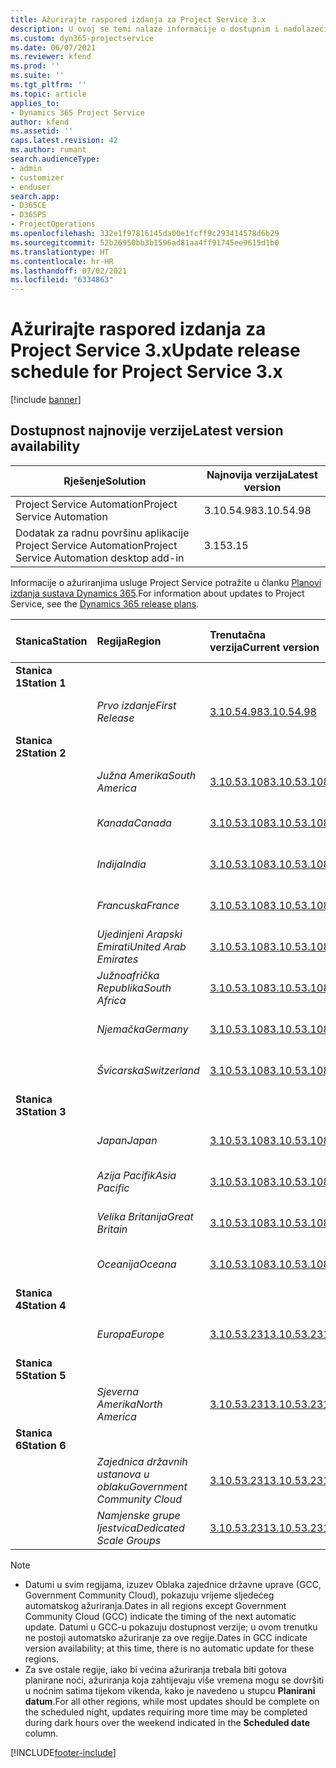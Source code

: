 ```yaml
---
title: Ažurirajte raspored izdanja za Project Service 3.x
description: U ovoj se temi nalaze informacije o dostupnim i nadolazećim izdanjima aplikacije Dynamics 365 Project Service Automation.
ms.custom: dyn365-projectservice
ms.date: 06/07/2021
ms.reviewer: kfend
ms.prod: ''
ms.suite: ''
ms.tgt_pltfrm: ''
ms.topic: article
applies_to:
- Dynamics 365 Project Service
author: kfend
ms.assetid: ''
caps.latest.revision: 42
ms.author: rumant
search.audienceType:
- admin
- customizer
- enduser
search.app:
- D365CE
- D365PS
- ProjectOperations
ms.openlocfilehash: 332e1f97816145da00e1fcff9c293414578d6b29
ms.sourcegitcommit: 52b26950bb3b1596ad81aa4ff91745ee9615d1b0
ms.translationtype: HT
ms.contentlocale: hr-HR
ms.lasthandoff: 07/02/2021
ms.locfileid: "6334863"
---
```

# <a name="update-release-schedule-for-project-service-3x"></a><span data-ttu-id="9a062-103">Ažurirajte raspored izdanja za Project Service 3.x</span><span class="sxs-lookup"><span data-stu-id="9a062-103">Update release schedule for Project Service 3.x</span></span>

[!include [banner](../includes/psa-now-project-operations.md)]

## <a name="latest-version-availability"></a><span data-ttu-id="9a062-104">Dostupnost najnovije verzije</span><span class="sxs-lookup"><span data-stu-id="9a062-104">Latest version availability</span></span>

| <span data-ttu-id="9a062-105">Rješenje</span><span class="sxs-lookup"><span data-stu-id="9a062-105">Solution</span></span>  | <span data-ttu-id="9a062-106">Najnovija verzija</span><span class="sxs-lookup"><span data-stu-id="9a062-106">Latest version</span></span> |
|-------|----|
| <span data-ttu-id="9a062-107">Project Service Automation</span><span class="sxs-lookup"><span data-stu-id="9a062-107">Project Service Automation</span></span>    | <span data-ttu-id="9a062-108">3.10.54.98</span><span class="sxs-lookup"><span data-stu-id="9a062-108">3.10.54.98</span></span> |
| <span data-ttu-id="9a062-109">Dodatak za radnu površinu aplikacije Project Service Automation</span><span class="sxs-lookup"><span data-stu-id="9a062-109">Project Service Automation desktop add-in</span></span>                | <span data-ttu-id="9a062-110">3.15</span><span class="sxs-lookup"><span data-stu-id="9a062-110">3.15</span></span>          |

<span data-ttu-id="9a062-111">Informacije o ažuriranjima usluge Project Service potražite u članku [Planovi izdanja sustava Dynamics 365](/dynamics365/release-plans/).</span><span class="sxs-lookup"><span data-stu-id="9a062-111">For information about updates to Project Service, see the [Dynamics 365 release plans](/dynamics365/release-plans/).</span></span> 

| <span data-ttu-id="9a062-112">Stanica</span><span class="sxs-lookup"><span data-stu-id="9a062-112">Station</span></span>  | <span data-ttu-id="9a062-113">Regija</span><span class="sxs-lookup"><span data-stu-id="9a062-113">Region</span></span> | <span data-ttu-id="9a062-114">Trenutačna verzija</span><span class="sxs-lookup"><span data-stu-id="9a062-114">Current version</span></span> | <span data-ttu-id="9a062-115">Sljedeća verzija</span><span class="sxs-lookup"><span data-stu-id="9a062-115">Next version</span></span> |  <span data-ttu-id="9a062-116">Zakazani datum</span><span class="sxs-lookup"><span data-stu-id="9a062-116">Scheduled date</span></span>
| :---   | :---   | :---   | :---   |:---   |         
|<span data-ttu-id="9a062-117"><strong>Stanica 1</strong></span><span class="sxs-lookup"><span data-stu-id="9a062-117"><strong>Station 1</strong></span></span> | |  |  | |
| | <span data-ttu-id="9a062-118"><i>Prvo izdanje</i></span><span class="sxs-lookup"><span data-stu-id="9a062-118"><i>First Release</i></span></span> | [<span data-ttu-id="9a062-119">3.10.54.98</span><span class="sxs-lookup"><span data-stu-id="9a062-119">3.10.54.98</span></span>](whats-new-ur-33.md) | <span data-ttu-id="9a062-120">TBD</span><span class="sxs-lookup"><span data-stu-id="9a062-120">TBD</span></span> | <span data-ttu-id="9a062-121">28. srpnja 2021.</span><span class="sxs-lookup"><span data-stu-id="9a062-121">July 28, 2021</span></span>
|<span data-ttu-id="9a062-122"><strong>Stanica 2</strong></span><span class="sxs-lookup"><span data-stu-id="9a062-122"><strong>Station 2</strong></span></span> | |  |  | |
| | <span data-ttu-id="9a062-123"><i>Južna Amerika</i></span><span class="sxs-lookup"><span data-stu-id="9a062-123"><i>South America</i></span></span> | [<span data-ttu-id="9a062-124">3.10.53.108</span><span class="sxs-lookup"><span data-stu-id="9a062-124">3.10.53.108</span></span>](whats-new-ur-32.md) | [<span data-ttu-id="9a062-125">3.10.54.98</span><span class="sxs-lookup"><span data-stu-id="9a062-125">3.10.54.98</span></span>](whats-new-ur-33.md) | <span data-ttu-id="9a062-126">09. srpnja 2021.</span><span class="sxs-lookup"><span data-stu-id="9a062-126">July 09, 2021</span></span>
| | <span data-ttu-id="9a062-127"><i>Kanada</i></span><span class="sxs-lookup"><span data-stu-id="9a062-127"><i>Canada</i></span></span> | [<span data-ttu-id="9a062-128">3.10.53.108</span><span class="sxs-lookup"><span data-stu-id="9a062-128">3.10.53.108</span></span>](whats-new-ur-32.md) | [<span data-ttu-id="9a062-129">3.10.54.98</span><span class="sxs-lookup"><span data-stu-id="9a062-129">3.10.54.98</span></span>](whats-new-ur-33.md) | <span data-ttu-id="9a062-130">09. srpnja 2021.</span><span class="sxs-lookup"><span data-stu-id="9a062-130">July 09, 2021</span></span>
| | <span data-ttu-id="9a062-131"><i>Indija</i></span><span class="sxs-lookup"><span data-stu-id="9a062-131"><i>India</i></span></span> | [<span data-ttu-id="9a062-132">3.10.53.108</span><span class="sxs-lookup"><span data-stu-id="9a062-132">3.10.53.108</span></span>](whats-new-ur-32.md) | [<span data-ttu-id="9a062-133">3.10.54.98</span><span class="sxs-lookup"><span data-stu-id="9a062-133">3.10.54.98</span></span>](whats-new-ur-33.md) | <span data-ttu-id="9a062-134">09. srpnja 2021.</span><span class="sxs-lookup"><span data-stu-id="9a062-134">July 09, 2021</span></span>
| | <span data-ttu-id="9a062-135"><i>Francuska</i></span><span class="sxs-lookup"><span data-stu-id="9a062-135"><i>France</i></span></span> | [<span data-ttu-id="9a062-136">3.10.53.108</span><span class="sxs-lookup"><span data-stu-id="9a062-136">3.10.53.108</span></span>](whats-new-ur-32.md) | [<span data-ttu-id="9a062-137">3.10.54.98</span><span class="sxs-lookup"><span data-stu-id="9a062-137">3.10.54.98</span></span>](whats-new-ur-33.md) | <span data-ttu-id="9a062-138">09. srpnja 2021.</span><span class="sxs-lookup"><span data-stu-id="9a062-138">July 09, 2021</span></span>
| | <span data-ttu-id="9a062-139"><i>Ujedinjeni Arapski Emirati</i></span><span class="sxs-lookup"><span data-stu-id="9a062-139"><i>United Arab Emirates</i></span></span> | [<span data-ttu-id="9a062-140">3.10.53.108</span><span class="sxs-lookup"><span data-stu-id="9a062-140">3.10.53.108</span></span>](whats-new-ur-32.md) | [<span data-ttu-id="9a062-141">3.10.54.98</span><span class="sxs-lookup"><span data-stu-id="9a062-141">3.10.54.98</span></span>](whats-new-ur-33.md) | <span data-ttu-id="9a062-142">09. srpnja 2021.</span><span class="sxs-lookup"><span data-stu-id="9a062-142">July 09, 2021</span></span>
| | <span data-ttu-id="9a062-143"><i>Južnoafrička Republika</i></span><span class="sxs-lookup"><span data-stu-id="9a062-143"><i>South Africa</i></span></span> | [<span data-ttu-id="9a062-144">3.10.53.108</span><span class="sxs-lookup"><span data-stu-id="9a062-144">3.10.53.108</span></span>](whats-new-ur-32.md) | [<span data-ttu-id="9a062-145">3.10.54.98</span><span class="sxs-lookup"><span data-stu-id="9a062-145">3.10.54.98</span></span>](whats-new-ur-33.md) | <span data-ttu-id="9a062-146">09. srpnja 2021.</span><span class="sxs-lookup"><span data-stu-id="9a062-146">July 09, 2021</span></span>
| | <span data-ttu-id="9a062-147"><i>Njemačka</i></span><span class="sxs-lookup"><span data-stu-id="9a062-147"><i>Germany</i></span></span> | [<span data-ttu-id="9a062-148">3.10.53.108</span><span class="sxs-lookup"><span data-stu-id="9a062-148">3.10.53.108</span></span>](whats-new-ur-32.md) | [<span data-ttu-id="9a062-149">3.10.54.98</span><span class="sxs-lookup"><span data-stu-id="9a062-149">3.10.54.98</span></span>](whats-new-ur-33.md) | <span data-ttu-id="9a062-150">09. srpnja 2021.</span><span class="sxs-lookup"><span data-stu-id="9a062-150">July 09, 2021</span></span>
| | <span data-ttu-id="9a062-151"><i>Švicarska</i></span><span class="sxs-lookup"><span data-stu-id="9a062-151"><i>Switzerland</i></span></span> | [<span data-ttu-id="9a062-152">3.10.53.108</span><span class="sxs-lookup"><span data-stu-id="9a062-152">3.10.53.108</span></span>](whats-new-ur-32.md) | [<span data-ttu-id="9a062-153">3.10.54.98</span><span class="sxs-lookup"><span data-stu-id="9a062-153">3.10.54.98</span></span>](whats-new-ur-33.md) | <span data-ttu-id="9a062-154">09. srpnja 2021.</span><span class="sxs-lookup"><span data-stu-id="9a062-154">July 09, 2021</span></span>
|<span data-ttu-id="9a062-155"><strong>Stanica 3</strong></span><span class="sxs-lookup"><span data-stu-id="9a062-155"><strong>Station 3</strong></span></span> | |  |  | |
| | <span data-ttu-id="9a062-156"><i>Japan</i></span><span class="sxs-lookup"><span data-stu-id="9a062-156"><i>Japan</i></span></span> | [<span data-ttu-id="9a062-157">3.10.53.108</span><span class="sxs-lookup"><span data-stu-id="9a062-157">3.10.53.108</span></span>](whats-new-ur-32.md) | [<span data-ttu-id="9a062-158">3.10.54.98</span><span class="sxs-lookup"><span data-stu-id="9a062-158">3.10.54.98</span></span>](whats-new-ur-33.md) | <span data-ttu-id="9a062-159">16. srpnja 2021.</span><span class="sxs-lookup"><span data-stu-id="9a062-159">July 16, 2021</span></span>
| | <span data-ttu-id="9a062-160"><i>Azija Pacifik</i></span><span class="sxs-lookup"><span data-stu-id="9a062-160"><i>Asia Pacific</i></span></span> | [<span data-ttu-id="9a062-161">3.10.53.108</span><span class="sxs-lookup"><span data-stu-id="9a062-161">3.10.53.108</span></span>](whats-new-ur-32.md) | [<span data-ttu-id="9a062-162">3.10.54.98</span><span class="sxs-lookup"><span data-stu-id="9a062-162">3.10.54.98</span></span>](whats-new-ur-33.md) | <span data-ttu-id="9a062-163">16. srpnja 2021.</span><span class="sxs-lookup"><span data-stu-id="9a062-163">July 16, 2021</span></span>
| | <span data-ttu-id="9a062-164"><i>Velika Britanija</i></span><span class="sxs-lookup"><span data-stu-id="9a062-164"><i>Great Britain</i></span></span> | [<span data-ttu-id="9a062-165">3.10.53.108</span><span class="sxs-lookup"><span data-stu-id="9a062-165">3.10.53.108</span></span>](whats-new-ur-32.md) | [<span data-ttu-id="9a062-166">3.10.54.98</span><span class="sxs-lookup"><span data-stu-id="9a062-166">3.10.54.98</span></span>](whats-new-ur-33.md) | <span data-ttu-id="9a062-167">16. srpnja 2021.</span><span class="sxs-lookup"><span data-stu-id="9a062-167">July 16, 2021</span></span>
| | <span data-ttu-id="9a062-168"><i>Oceanija</i></span><span class="sxs-lookup"><span data-stu-id="9a062-168"><i>Oceana</i></span></span> | [<span data-ttu-id="9a062-169">3.10.53.108</span><span class="sxs-lookup"><span data-stu-id="9a062-169">3.10.53.108</span></span>](whats-new-ur-32.md) | [<span data-ttu-id="9a062-170">3.10.54.98</span><span class="sxs-lookup"><span data-stu-id="9a062-170">3.10.54.98</span></span>](whats-new-ur-33.md) | <span data-ttu-id="9a062-171">16. srpnja 2021.</span><span class="sxs-lookup"><span data-stu-id="9a062-171">July 16, 2021</span></span>
|<span data-ttu-id="9a062-172"><strong>Stanica 4</strong></span><span class="sxs-lookup"><span data-stu-id="9a062-172"><strong>Station 4</strong></span></span> | |  |  | |
| | <span data-ttu-id="9a062-173"><i>Europa</i></span><span class="sxs-lookup"><span data-stu-id="9a062-173"><i>Europe</i></span></span> | [<span data-ttu-id="9a062-174">3.10.53.231</span><span class="sxs-lookup"><span data-stu-id="9a062-174">3.10.53.231</span></span>](whats-new-ur-32-5.md) | [<span data-ttu-id="9a062-175">3.10.54.98</span><span class="sxs-lookup"><span data-stu-id="9a062-175">3.10.54.98</span></span>](whats-new-ur-33.md) | <span data-ttu-id="9a062-176">23. srpnja 2021.</span><span class="sxs-lookup"><span data-stu-id="9a062-176">July 23, 2021</span></span>
|<span data-ttu-id="9a062-177"><strong>Stanica 5</strong></span><span class="sxs-lookup"><span data-stu-id="9a062-177"><strong>Station 5</strong></span></span> | |  |  | |
| | <span data-ttu-id="9a062-178"><i>Sjeverna Amerika</i></span><span class="sxs-lookup"><span data-stu-id="9a062-178"><i>North America</i></span></span> | [<span data-ttu-id="9a062-179">3.10.53.231</span><span class="sxs-lookup"><span data-stu-id="9a062-179">3.10.53.231</span></span>](whats-new-ur-32-5.md) | [<span data-ttu-id="9a062-180">3.10.54.98</span><span class="sxs-lookup"><span data-stu-id="9a062-180">3.10.54.98</span></span>](whats-new-ur-33.md) | <span data-ttu-id="9a062-181">30. srpnja 2021.</span><span class="sxs-lookup"><span data-stu-id="9a062-181">July 30, 2021</span></span>
|<span data-ttu-id="9a062-182"><strong>Stanica 6</strong></span><span class="sxs-lookup"><span data-stu-id="9a062-182"><strong>Station 6</strong></span></span> | |  |  | |
| | <span data-ttu-id="9a062-183"><i>Zajednica državnih ustanova u oblaku</i></span><span class="sxs-lookup"><span data-stu-id="9a062-183"><i>Government Community Cloud</i></span></span> | [<span data-ttu-id="9a062-184">3.10.53.231</span><span class="sxs-lookup"><span data-stu-id="9a062-184">3.10.53.231</span></span>](whats-new-ur-32-5.md) | [<span data-ttu-id="9a062-185">3.10.54.98</span><span class="sxs-lookup"><span data-stu-id="9a062-185">3.10.54.98</span></span>](whats-new-ur-33.md) | <span data-ttu-id="9a062-186">30. srpnja 2021.</span><span class="sxs-lookup"><span data-stu-id="9a062-186">July 30, 2021</span></span>
| | <span data-ttu-id="9a062-187"><i>Namjenske grupe ljestvica</i></span><span class="sxs-lookup"><span data-stu-id="9a062-187"><i>Dedicated Scale Groups</i></span></span> | [<span data-ttu-id="9a062-188">3.10.53.231</span><span class="sxs-lookup"><span data-stu-id="9a062-188">3.10.53.231</span></span>](whats-new-ur-32-5.md) | [<span data-ttu-id="9a062-189">3.10.54.98</span><span class="sxs-lookup"><span data-stu-id="9a062-189">3.10.54.98</span></span>](whats-new-ur-33.md) | <span data-ttu-id="9a062-190">06. kolovoza 2021.</span><span class="sxs-lookup"><span data-stu-id="9a062-190">August 06, 2021</span></span>

>[!Note]
> - <span data-ttu-id="9a062-191">Datumi u svim regijama, izuzev Oblaka zajednice državne uprave (GCC, Government Community Cloud), pokazuju vrijeme sljedećeg automatskog ažuriranja.</span><span class="sxs-lookup"><span data-stu-id="9a062-191">Dates in all regions except Government Community Cloud (GCC) indicate the timing of the next automatic update.</span></span> <span data-ttu-id="9a062-192">Datumi u GCC-u pokazuju dostupnost verzije; u ovom trenutku ne postoji automatsko ažuriranje za ove regije.</span><span class="sxs-lookup"><span data-stu-id="9a062-192">Dates in GCC indicate version availability; at this time, there is no automatic update for these regions.</span></span>
> - <span data-ttu-id="9a062-193">Za sve ostale regije, iako bi većina ažuriranja trebala biti gotova planirane noći, ažuriranja koja zahtijevaju više vremena mogu se dovršiti u noćnim satima tijekom vikenda, kako je navedeno u stupcu **Planirani datum**.</span><span class="sxs-lookup"><span data-stu-id="9a062-193">For all other regions, while most updates should be complete on the scheduled night, updates requiring more time may be completed during dark hours over the weekend indicated in the **Scheduled date** column.</span></span>


[!INCLUDE[footer-include](../includes/footer-banner.md)]
